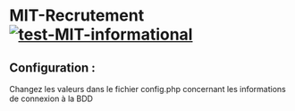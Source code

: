 # MIT-Recrutement [![test-MIT-informational](https://img.shields.io/badge/technical%20test-MIT-informational)](https://github.com/recrutement-it-123roulement/MIT-Recrutement)

## Configuration :
Changez les valeurs dans le fichier config.php concernant les informations de connexion à la BDD
